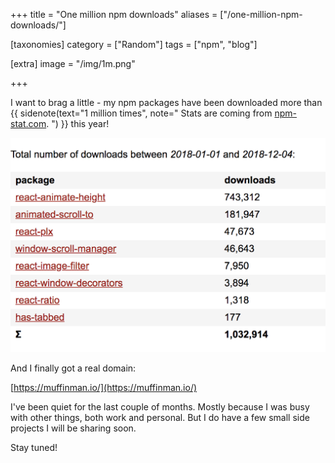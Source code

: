 +++
title = "One million npm downloads"
aliases = ["/one-million-npm-downloads/"]

[taxonomies]
category = ["Random"]
tags = ["npm", "blog"]

[extra]
image = "/img/1m.png"

+++

I want to brag a little - my npm packages have been downloaded more than
{{ sidenote(text="1 million times", note="
Stats are coming from [npm-stat.com](https://npm-stat.com/charts.html?author=stanko&from=2018-01-01&to=2018-12-31).
") }}
this year!

![Image showing yearly download stats of my npm packages](/img/1m.png)

And I finally got a real domain:

[https://muffinman.io/](https://muffinman.io/)

I've been quiet for the last couple of months. Mostly because I was busy with other things, both work and personal. But I do have a few small side projects I will be sharing soon.

Stay tuned!
